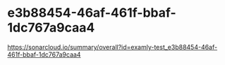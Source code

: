# e3b88454-46af-461f-bbaf-1dc767a9caa4
https://sonarcloud.io/summary/overall?id=examly-test_e3b88454-46af-461f-bbaf-1dc767a9caa4
